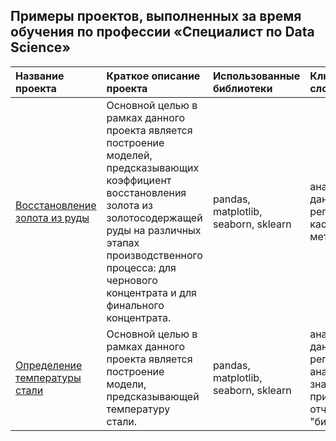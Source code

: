 ## Примеры проектов, выполненных за время обучения по профессии «Специалист по Data Science»

| Название проекта      | Краткое описание проекта| Использованные библиотеки| Ключевые слова|
| :-------------------- | :---------------------|:---------------------------| :---------------------------|
| [Восстановление золота из руды](https://github.com/Kapshtak/experience/tree/main/gold) | Основной целью в рамках данного проекта является построение моделей, предсказывающих коэффициент восстановления золота из золотосодержащей руды на различных этапах производственного процесса: для чернового концентрата и для финального концентрата.   | pandas, matplotlib, seaborn, sklearn | анализ данных, регрессия, кастомные метрики
| [Определение температуры стали](https://github.com/Kapshtak/experience/tree/main/steel) | Основной целью в рамках данного проекта является построение модели, предсказывающей температуру стали. | pandas, matplotlib, seaborn, sklearn | анализ данных, регрессия, анализ значимости признаков, отчет для "бизнеса"

